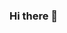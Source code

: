 ### Hi there 👋

<!--
**ail3ngrimaldi/ail3ngrimaldi** is a ✨ _special_ ✨ repository because its `README.md` (this file) appears on your GitHub profile.

